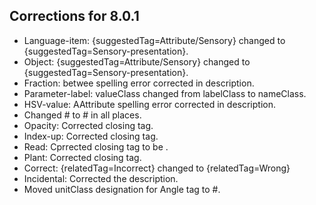 

## Corrections for 8.0.1


* Language-item: {suggestedTag=Attribute/Sensory}  changed to {suggestedTag=Sensory-presentation}.
* Object: {suggestedTag=Attribute/Sensory}  changed to {suggestedTag=Sensory-presentation}.
* Fraction: betwee spelling error corrected in description. 
* Parameter-label: valueClass changed from labelClass to nameClass.
* HSV-value: AAttribute spelling error corrected in description.
* Changed #<nowiki> to <nowiki># in all places.
* Opacity: Corrected </nowiki> closing tag.
* Index-up: Corrected </nowiki> closing tag.
* Read: Cprrected </nowki> closing tag to be </nowiki>.
* Plant: Corrected </nowiki> closing tag.
* Correct: {relatedTag=Incorrect} changed to {relatedTag=Wrong}
* Incidental: Corrected the description.
* Moved unitClass designation for Angle tag to #. 